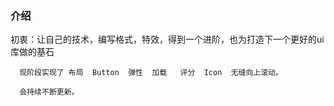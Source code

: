 

### 介绍
初衷：让自己的技术，编写格式，特效，得到一个进阶，也为打造下一个更好的ui库做的基石

      现阶段实现了 布局  Button  弹性  加载   评分  Icon  无缝向上滚动。

      会持续不断更新。
```
 